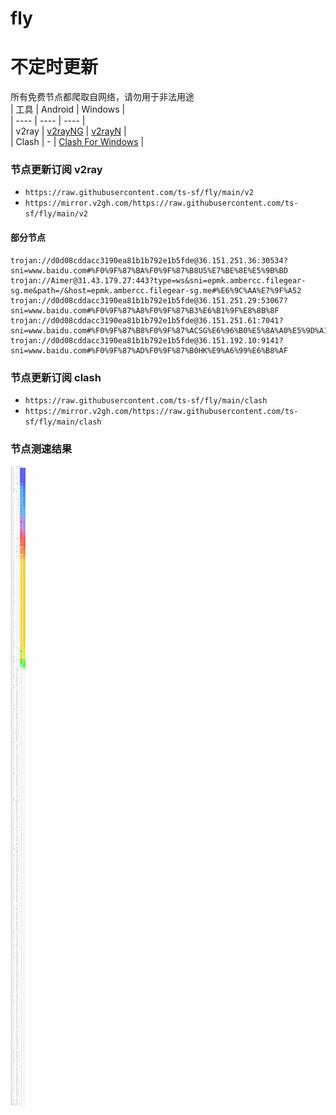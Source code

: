 # fly
# 不定时更新
所有免费节点都爬取自网络，请勿用于非法用途  
|  工具  | Android  | Windows  |  
|  ----  | ----   | ----  |  
| v2ray  | [v2rayNG](https://github.com/2dust/v2rayNG/releases) | [v2rayN](https://github.com/2dust/v2rayN/releases) |  
| Clash  | - | [Clash For Windows](https://github.com/2dust/clashN/releases) | 
  
### 节点更新订阅  v2ray
- `https://raw.githubusercontent.com/ts-sf/fly/main/v2`  
- `https://mirror.v2gh.com/https://raw.githubusercontent.com/ts-sf/fly/main/v2`  

#### 部分节点  
``` 
trojan://d0d08cddacc3190ea81b1b792e1b5fde@36.151.251.36:30534?sni=www.baidu.com#%F0%9F%87%BA%F0%9F%87%B8US%E7%BE%8E%E5%9B%BD
trojan://Aimer@31.43.179.27:443?type=ws&sni=epmk.ambercc.filegear-sg.me&path=/&host=epmk.ambercc.filegear-sg.me#%E6%9C%AA%E7%9F%A52
trojan://d0d08cddacc3190ea81b1b792e1b5fde@36.151.251.29:53067?sni=www.baidu.com#%F0%9F%87%A8%F0%9F%87%B3%E6%B1%9F%E8%8B%8F
trojan://d0d08cddacc3190ea81b1b792e1b5fde@36.151.251.61:7041?sni=www.baidu.com#%F0%9F%87%B8%F0%9F%87%ACSG%E6%96%B0%E5%8A%A0%E5%9D%A1
trojan://d0d08cddacc3190ea81b1b792e1b5fde@36.151.192.10:9141?sni=www.baidu.com#%F0%9F%87%AD%F0%9F%87%B0HK%E9%A6%99%E6%B8%AF
```
### 节点更新订阅  clash
- `https://raw.githubusercontent.com/ts-sf/fly/main/clash`  
- `https://mirror.v2gh.com/https://raw.githubusercontent.com/ts-sf/fly/main/clash`  

### 节点测速结果
![image](traffic.png)
